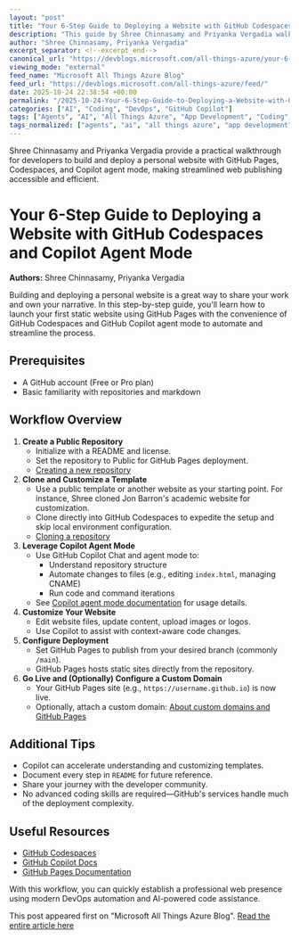 ```yaml
---
layout: "post"
title: "Your 6-Step Guide to Deploying a Website with GitHub Codespaces and Copilot Agent Mode"
description: "This guide by Shree Chinnasamy and Priyanka Vergadia walks you through building and deploying a personal website using GitHub Pages, Codespaces, and GitHub Copilot agent mode. You'll learn how to set up a repository, customize site templates, leverage Copilot agent mode for automation, and deploy your site without complex local setup."
author: "Shree Chinnasamy, Priyanka Vergadia"
excerpt_separator: <!--excerpt_end-->
canonical_url: "https://devblogs.microsoft.com/all-things-azure/your-6-step-guide-to-deploying-a-website-with-github-codespaces-and-copilot-agent-mode/"
viewing_mode: "external"
feed_name: "Microsoft All Things Azure Blog"
feed_url: "https://devblogs.microsoft.com/all-things-azure/feed/"
date: 2025-10-24 22:38:54 +00:00
permalink: "/2025-10-24-Your-6-Step-Guide-to-Deploying-a-Website-with-GitHub-Codespaces-and-Copilot-Agent-Mode.html"
categories: ["AI", "Coding", "DevOps", "GitHub Copilot"]
tags: ["Agents", "AI", "All Things Azure", "App Development", "Coding", "Continuous Deployment", "Copilot Agent Mode", "Developer Productivity", "DevOps", "DevOps Workflow", "GitHub Codespaces", "GitHub Copilot", "GitHub Pages", "News", "Personal Website", "Repository Management", "Site Customization", "Static Website Hosting", "Version Control", "Web Development"]
tags_normalized: ["agents", "ai", "all things azure", "app development", "coding", "continuous deployment", "copilot agent mode", "developer productivity", "devops", "devops workflow", "github codespaces", "github copilot", "github pages", "news", "personal website", "repository management", "site customization", "static website hosting", "version control", "web development"]
---
```


Shree Chinnasamy and Priyanka Vergadia provide a practical walkthrough for developers to build and deploy a personal website with GitHub Pages, Codespaces, and Copilot agent mode, making streamlined web publishing accessible and efficient.<!--excerpt_end-->

# Your 6-Step Guide to Deploying a Website with GitHub Codespaces and Copilot Agent Mode

**Authors:** Shree Chinnasamy, Priyanka Vergadia

Building and deploying a personal website is a great way to share your work and own your narrative. In this step-by-step guide, you'll learn how to launch your first static website using GitHub Pages with the convenience of GitHub Codespaces and GitHub Copilot agent mode to automate and streamline the process.

## Prerequisites

- A GitHub account (Free or Pro plan)
- Basic familiarity with repositories and markdown

## Workflow Overview

1. **Create a Public Repository**
   - Initialize with a README and license.
   - Set the repository to Public for GitHub Pages deployment.
   - [Creating a new repository](https://docs.github.com/en/repositories/creating-and-managing-repositories/creating-a-new-repository)
2. **Clone and Customize a Template**
   - Use a public template or another website as your starting point. For instance, Shree cloned Jon Barron's academic website for customization.
   - Clone directly into GitHub Codespaces to expedite the setup and skip local environment configuration.
   - [Cloning a repository](https://docs.github.com/en/repositories/creating-and-managing-repositories/cloning-a-repository#cloning-a-repository)
3. **Leverage Copilot Agent Mode**
   - Use GitHub Copilot Chat and agent mode to:
     - Understand repository structure
     - Automate changes to files (e.g., editing `index.html`, managing CNAME)
     - Run code and command iterations
   - See [Copilot agent mode documentation](https://github.blog/ai-and-ml/github-copilot/agent-mode-101-all-about-github-copilots-powerful-mode/) for usage details.
4. **Customize Your Website**
   - Edit website files, update content, upload images or logos.
   - Use Copilot to assist with context-aware code changes.
5. **Configure Deployment**
   - Set GitHub Pages to publish from your desired branch (commonly `/main`).
   - GitHub Pages hosts static sites directly from the repository.
6. **Go Live and (Optionally) Configure a Custom Domain**
   - Your GitHub Pages site (e.g., `https://username.github.io`) is now live.
   - Optionally, attach a custom domain: [About custom domains and GitHub Pages](https://docs.github.com/en/pages/configuring-a-custom-domain-for-your-github-pages-site/about-custom-domains-and-github-pages)

## Additional Tips

- Copilot can accelerate understanding and customizing templates.
- Document every step in `README` for future reference.
- Share your journey with the developer community.
- No advanced coding skills are required—GitHub's services handle much of the deployment complexity.

## Useful Resources

- [GitHub Codespaces](https://github.com/features/codespaces)
- [GitHub Copilot Docs](https://docs.github.com/en/copilot)
- [GitHub Pages Documentation](https://docs.github.com/en/pages)

With this workflow, you can quickly establish a professional web presence using modern DevOps automation and AI-powered code assistance.

This post appeared first on "Microsoft All Things Azure Blog". [Read the entire article here](https://devblogs.microsoft.com/all-things-azure/your-6-step-guide-to-deploying-a-website-with-github-codespaces-and-copilot-agent-mode/)

